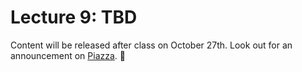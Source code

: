 # Lecture 9: TBD

Content will be released after class on October 27th. Look out for an announcement on [Piazza](https://piazza.com/class/j6r4ozi6uu75px). 📣